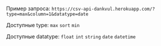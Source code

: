 Пример запроса: 
`https://csv-api-dankvul.herokuapp.com/?type=max&column=1&datatype=date`

Доступные type: `max` `sort` `min`

Доступные datatype: `float` `int` `string` `date` `datetime`